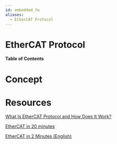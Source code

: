 ```yaml
---
id: embedded_fw
aliases:
  - EtherCAT Protocol
---
```


# EtherCAT Protocol

**Table of Contents**

# Concept

# Resources

[](https://www.ethercat.org/en/technology.html)

[What Is EtherCAT Protocol and How Does It Work?](https://dewesoft.com/blog/what-is-ethercat-protocol)

[EtherCAT in 20 minutes](https://www.youtube.com/watch?v=k4KufZR6XYs)

[EtherCAT in 2 Minutes (English)](https://youtube.com/playlist?list=PLAMqSJyfMRthuao5uko5yfmWj10YVML_3&si=WYUuJjpNBP8iI-Kk)
